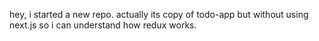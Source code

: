 hey, i started a new repo. actually its copy of todo-app but without using next.js so i can understand how redux works. 